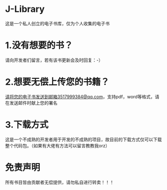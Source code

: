 # J-Library
这是一个私人创立的电子书库，仅为个人收集的电子书
# 1.没有想要的书？
请向开发者们留言，若有该书更新会及时回复：-）
# 2.想要无偿上传您的书籍？
请将您的电子书发送到邮箱3517999384@qq.com，支持pdf，word等格式，请在发送邮件时献上您的署名
# 3.下载方式
这是一个不成熟的开发者用于开发的不成熟的项目，故目前的下载方式仅可以下载整个代码包。（如果有大佬有方法可以留言教教我orz）
# 免责声明
所有书目皆由贡献者无偿提供，请勿私自进行转卖！！！
